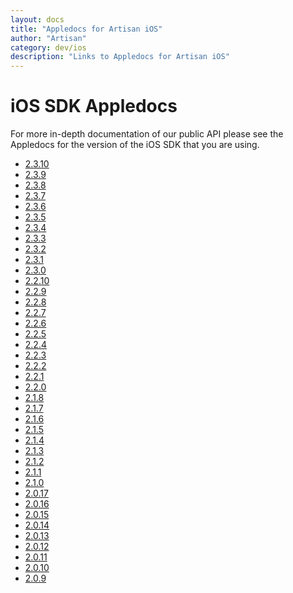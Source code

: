 ```yaml
---
layout: docs
title: "Appledocs for Artisan iOS"
author: "Artisan"
category: dev/ios
description: "Links to Appledocs for Artisan iOS"
---
```


# iOS SDK Appledocs

For more in-depth documentation of our public API please see the Appledocs for the version of the iOS SDK that you are using.

* <a target="_blank" href="/ios/appledoc/2_3_10">2.3.10</a>
* <a target="_blank" href="/ios/appledoc/2_3_9">2.3.9</a>
* <a target="_blank" href="/ios/appledoc/2_3_8">2.3.8</a>
* <a target="_blank" href="/ios/appledoc/2_3_7">2.3.7</a>
* <a target="_blank" href="/ios/appledoc/2_3_6">2.3.6</a>
* <a target="_blank" href="/ios/appledoc/2_3_5">2.3.5</a>
* <a target="_blank" href="/ios/appledoc/2_3_4">2.3.4</a>
* <a target="_blank" href="/ios/appledoc/2_3_3">2.3.3</a>
* <a target="_blank" href="/ios/appledoc/2_3_2">2.3.2</a>
* <a target="_blank" href="/ios/appledoc/2_3_1">2.3.1</a>
* <a target="_blank" href="/ios/appledoc/2_3_0">2.3.0</a>
* <a target="_blank" href="/ios/appledoc/2_2_10">2.2.10</a>
* <a target="_blank" href="/ios/appledoc/2_2_9">2.2.9</a>
* <a target="_blank" href="/ios/appledoc/2_2_8">2.2.8</a>
* <a target="_blank" href="/ios/appledoc/2_2_7">2.2.7</a>
* <a target="_blank" href="/ios/appledoc/2_2_6">2.2.6</a>
* <a target="_blank" href="/ios/appledoc/2_2_5">2.2.5</a>
* <a target="_blank" href="/ios/appledoc/2_2_4">2.2.4</a>
* <a target="_blank" href="/ios/appledoc/2_2_3">2.2.3</a>
* <a target="_blank" href="/ios/appledoc/2_2_2">2.2.2</a>
* <a target="_blank" href="/ios/appledoc/2_2_1">2.2.1</a>
* <a target="_blank" href="/ios/appledoc/2_2_0">2.2.0</a>
* <a target="_blank" href="/ios/appledoc/2_1_8">2.1.8</a>
* <a target="_blank" href="/ios/appledoc/2_1_7">2.1.7</a>
* <a target="_blank" href="/ios/appledoc/2_1_6">2.1.6</a>
* <a target="_blank" href="/ios/appledoc/2_1_5">2.1.5</a>
* <a target="_blank" href="/ios/appledoc/2_1_4">2.1.4</a>
* <a target="_blank" href="/ios/appledoc/2_1_3">2.1.3</a>
* <a target="_blank" href="/ios/appledoc/2_1_2">2.1.2</a>
* <a target="_blank" href="/ios/appledoc/2_1_1">2.1.1</a>
* <a target="_blank" href="/ios/appledoc/2_1_0">2.1.0</a>
* <a target="_blank" href="/ios/appledoc/2_0_17">2.0.17</a>
* <a target="_blank" href="/ios/appledoc/2_0_16">2.0.16</a>
* <a target="_blank" href="/ios/appledoc/2_0_15">2.0.15</a>
* <a target="_blank" href="/ios/appledoc/2_0_14">2.0.14</a>
* <a target="_blank" href="/ios/appledoc/2_0_13">2.0.13</a>
* <a target="_blank" href="/ios/appledoc/2_0_12">2.0.12</a>
* <a target="_blank" href="/ios/appledoc/2_0_11">2.0.11</a>
* <a target="_blank" href="/ios/appledoc/2_0_10">2.0.10</a>
* <a target="_blank" href="/ios/appledoc/2_0_9">2.0.9</a>
